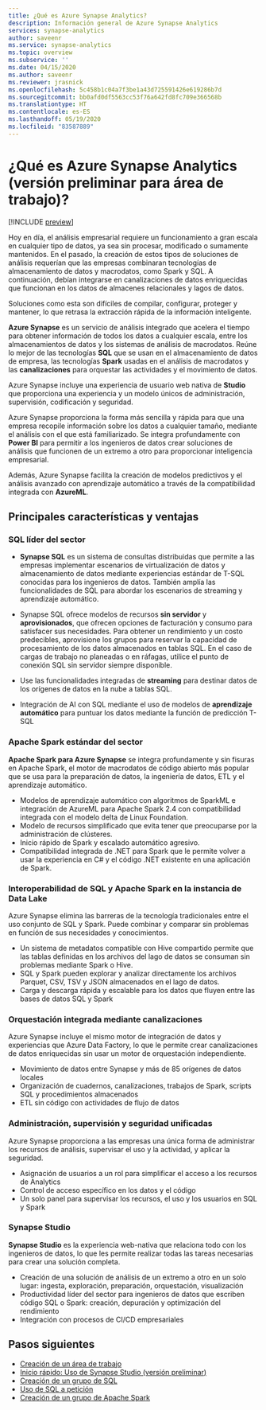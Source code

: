 ```yaml
---
title: ¿Qué es Azure Synapse Analytics?
description: Información general de Azure Synapse Analytics
services: synapse-analytics
author: saveenr
ms.service: synapse-analytics
ms.topic: overview
ms.subservice: ''
ms.date: 04/15/2020
ms.author: saveenr
ms.reviewer: jrasnick
ms.openlocfilehash: 5c458b1c04a7f3be1a43d725591426e619286b7d
ms.sourcegitcommit: bb0afd0df5563cc53f76a642fd8fc709e366568b
ms.translationtype: HT
ms.contentlocale: es-ES
ms.lasthandoff: 05/19/2020
ms.locfileid: "83587889"
---
```

# <a name="what-is-azure-synapse-analytics-workspaces-preview"></a>¿Qué es Azure Synapse Analytics (versión preliminar para área de trabajo)?

[!INCLUDE [preview](includes/note-preview.md)]

Hoy en día, el análisis empresarial requiere un funcionamiento a gran escala en cualquier tipo de datos, ya sea sin procesar, modificado o sumamente mantenidos. En el pasado, la creación de estos tipos de soluciones de análisis requerían que las empresas combinaran tecnologías de almacenamiento de datos y macrodatos, como Spark y SQL. A continuación, debían integrarse en canalizaciones de datos enriquecidas que funcionan en los datos de almacenes relacionales y lagos de datos.  

Soluciones como esta son difíciles de compilar, configurar, proteger y mantener, lo que retrasa la extracción rápida de la información inteligente.

**Azure Synapse** es un servicio de análisis integrado que acelera el tiempo para obtener información de todos los datos a cualquier escala, entre los almacenamientos de datos y los sistemas de análisis de macrodatos. Reúne lo mejor de las tecnologías **SQL** que se usan en el almacenamiento de datos de empresa, las tecnologías **Spark** usadas en el análisis de macrodatos y las **canalizaciones** para orquestar las actividades y el movimiento de datos.

Azure Synapse incluye una experiencia de usuario web nativa de **Studio** que proporciona una experiencia y un modelo únicos de administración, supervisión, codificación y seguridad.

Azure Synapse proporciona la forma más sencilla y rápida para que una empresa recopile información sobre los datos a cualquier tamaño, mediante el análisis con el que está familiarizado. Se integra profundamente con **Power BI** para permitir a los ingenieros de datos crear soluciones de análisis que funcionen de un extremo a otro para proporcionar inteligencia empresarial.

Además, Azure Synapse facilita la creación de modelos predictivos y el análisis avanzado con aprendizaje automático a través de la compatibilidad integrada con **AzureML**.

## <a name="key-features--benefits"></a>Principales características y ventajas

### <a name="industry-leading-sql"></a>SQL líder del sector

* **Synapse SQL** es un sistema de consultas distribuidas que permite a las empresas implementar escenarios de virtualización de datos y almacenamiento de datos mediante experiencias estándar de T-SQL conocidas para los ingenieros de datos. También amplía las funcionalidades de SQL para abordar los escenarios de streaming y aprendizaje automático.

* Synapse SQL ofrece modelos de recursos **sin servidor** y **aprovisionados**, que ofrecen opciones de facturación y consumo para satisfacer sus necesidades. Para obtener un rendimiento y un costo predecibles, aprovisione los grupos para reservar la capacidad de procesamiento de los datos almacenados en tablas SQL. En el caso de cargas de trabajo no planeadas o en ráfagas, utilice el punto de conexión SQL sin servidor siempre disponible.
* Use las funcionalidades integradas de **streaming** para destinar datos de los orígenes de datos en la nube a tablas SQL.
* Integración de AI con SQL mediante el uso de modelos de **aprendizaje automático** para puntuar los datos mediante la función de predicción T-SQL

### <a name="industry-standard-apache-spark"></a>Apache Spark estándar del sector

**Apache Spark para Azure Synapse** se integra profundamente y sin fisuras en Apache Spark, el motor de macrodatos de código abierto más popular que se usa para la preparación de datos, la ingeniería de datos, ETL y el aprendizaje automático.

* Modelos de aprendizaje automático con algoritmos de SparkML e integración de AzureML para Apache Spark 2.4 con compatibilidad integrada con el modelo delta de Linux Foundation.
* Modelo de recursos simplificado que evita tener que preocuparse por la administración de clústeres.
* Inicio rápido de Spark y escalado automático agresivo.
* Compatibilidad integrada de .NET para Spark que le permite volver a usar la experiencia en C# y el código .NET existente en una aplicación de Spark.

### <a name="interop-of-sql-and-apache-spark-on-your-data-lake"></a>Interoperabilidad de SQL y Apache Spark en la instancia de Data Lake

Azure Synapse elimina las barreras de la tecnología tradicionales entre el uso conjunto de SQL y Spark. Puede combinar y comparar sin problemas en función de sus necesidades y conocimientos.

* Un sistema de metadatos compatible con Hive compartido permite que las tablas definidas en los archivos del lago de datos se consuman sin problemas mediante Spark o Hive.
* SQL y Spark pueden explorar y analizar directamente los archivos Parquet, CSV, TSV y JSON almacenados en el lago de datos.
* Carga y descarga rápida y escalable para los datos que fluyen entre las bases de datos SQL y Spark

### <a name="built-in-orchestration-via-pipelines"></a>Orquestación integrada mediante canalizaciones

Azure Synapse incluye el mismo motor de integración de datos y experiencias que Azure Data Factory, lo que le permite crear canalizaciones de datos enriquecidas sin usar un motor de orquestación independiente.

* Movimiento de datos entre Synapse y más de 85 orígenes de datos locales
* Organización de cuadernos, canalizaciones, trabajos de Spark, scripts SQL y procedimientos almacenados
* ETL sin código con actividades de flujo de datos

### <a name="unified-management-monitoring-and-security"></a>Administración, supervisión y seguridad unificadas

Azure Synapse proporciona a las empresas una única forma de administrar los recursos de análisis, supervisar el uso y la actividad, y aplicar la seguridad.

* Asignación de usuarios a un rol para simplificar el acceso a los recursos de Analytics
* Control de acceso específico en los datos y el código
* Un solo panel para supervisar los recursos, el uso y los usuarios en SQL y Spark

### <a name="synapse-studio"></a>Synapse Studio

**Synapse Studio** es la experiencia web-nativa que relaciona todo con los ingenieros de datos, lo que les permite realizar todas las tareas necesarias para crear una solución completa.

* Creación de una solución de análisis de un extremo a otro en un solo lugar: ingesta, exploración, preparación, orquestación, visualización
* Productividad líder del sector para ingenieros de datos que escriben código SQL o Spark: creación, depuración y optimización del rendimiento
* Integración con procesos de CI/CD empresariales

## <a name="next-steps"></a>Pasos siguientes

* [Creación de un área de trabajo](quickstart-create-workspace.md)
* [Inicio rápido: Uso de Synapse Studio (versión preliminar)](quickstart-synapse-studio.md)
* [Creación de un grupo de SQL](quickstart-create-sql-pool.md)
* [Uso de SQL a petición](quickstart-sql-on-demand.md)
* [Creación de un grupo de Apache Spark](quickstart-create-apache-spark-pool.md)
